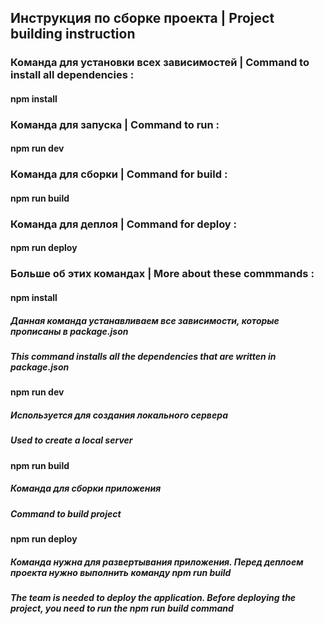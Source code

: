 ## Инструкция по сборке проекта | Project building instruction
### Команда для установки всех зависимостей | Command to install all dependencies :
#### npm install
### Команда для запуска | Command to run :
#### npm run dev 
### Команда для сборки | Command for build :
#### npm run build
### Команда для деплоя | Command for deploy :
#### npm run deploy

### Больше об этих командах | More about these commmands :
#### npm install
##### Данная команда устанавливаем все зависимости, которые прописаны в package.json
##### This command installs all the dependencies that are written in package.json
#### npm run dev 
##### Используется для создания локального сервера
##### Used to create a local server
#### npm run build
##### Команда для сборки приложения 
##### Command to build project
#### npm run deploy
##### Команда нужна для развертывания приложения. Перед деплоем проекта нужно выполнить команду npm run build
##### The team is needed to deploy the application. Before deploying the project, you need to run the npm run build command
